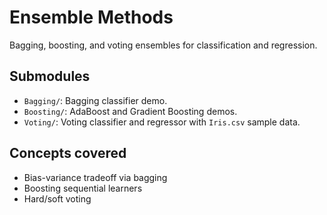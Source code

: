 # Ensemble Methods

Bagging, boosting, and voting ensembles for classification and regression.

## Submodules
- `Bagging/`: Bagging classifier demo.
- `Boosting/`: AdaBoost and Gradient Boosting demos.
- `Voting/`: Voting classifier and regressor with `Iris.csv` sample data.

## Concepts covered
- Bias-variance tradeoff via bagging
- Boosting sequential learners
- Hard/soft voting

